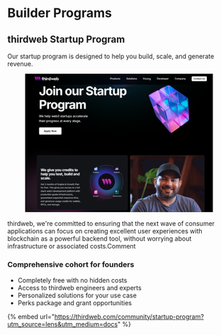 # Builder Programs

## thirdweb Startup Program

Our startup program is designed to help you build, scale, and generate revenue.

<figure><img src=".gitbook/assets/image (1).png" alt=""><figcaption></figcaption></figure>

thirdweb, we're committed to ensuring that the next wave of consumer applications can focus on creating excellent user experiences with blockchain as a powerful backend tool, without worrying about infrastructure or associated costs.Comment

### Comprehensive cohort for founders  <a href="#comprehensive" id="comprehensive"></a>

* Completely free with no hidden costs
* Access to thirdweb engineers and experts
* Personalized solutions for your use case
* Perks package and grant opportunities


{% embed url="https://thirdweb.com/community/startup-program?utm_source=lens&utm_medium=docs" %}
